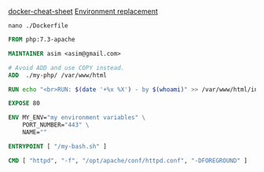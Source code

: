 [docker-cheat-sheet](https://github.com/wsargent/docker-cheat-sheet#dockerfile)
[Environment replacement](https://docs.docker.com/engine/reference/builder/#environment-replacement)


`nano ./Dockerfile`
```dockerfile
FROM php:7.3-apache

MAINTAINER asim <asim@gmail.com>

# Avoid ADD and use COPY instead.
ADD  ./my-php/ /var/www/html

RUN echo "<br>RUN: $(date '+%x %X') - by $(whoami)" >> /var/www/html/index.php

EXPOSE 80

ENV MY_ENV="my environment variables" \
    PORT_NUMBER="443" \
    NAME=""

ENTRYPOINT [ "/my-bash.sh" ]

CMD [ "httpd", "-f", "/opt/apache/conf/httpd.conf", "-DFOREGROUND" ]
```